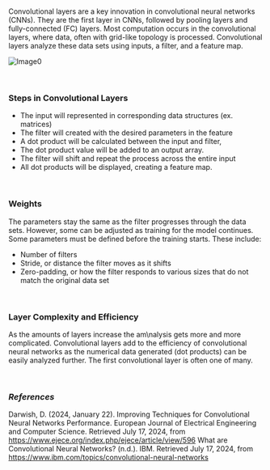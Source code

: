 <br>

Convolutional layers are a key innovation in convolutional neural networks (CNNs). They are the first layer in CNNs, followed by pooling layers and fully-connected (FC) layers. Most computation occurs in the convolutional layers, where data, often with grid-like topology is processed. Convolutional layers analyze these data sets using inputs, a filter, and a feature map.

![Image0](/static/articleimages/activation_functions/image0)

<br>

### Steps in Convolutional Layers
* The input will represented in corresponding data structures (ex. matrices) 
* The filter will created with the desired parameters in the feature
* A dot product will be calculated between the input and filter,
* The dot product value will be added to an output array. 
* The filter will shift and repeat the process across the entire input
* All dot products will be displayed, creating a feature map. 

<br>

### Weights

The parameters stay the same as the filter progresses through the data sets. However, some can be adjusted as training for the model continues. Some parameters must be defined before the training starts. These include: 
* Number of filters 
* Stride, or distance the filter moves as it shifts
* Zero-padding, or how the filter responds to various sizes that do not match the original data set

<br>

### Layer Complexity and Efficiency
As the amounts of layers increase the am\nalysis gets more and more complicated. Convolutional layers add to the efficiency of convolutional neural networks as the numerical data generated (dot products) can be easily analyzed further. The first convolutional layer is often one of many. 

<br>

### *References*
Darwish, D. (2024, January 22). Improving Techniques for Convolutional Neural Networks Performance. European Journal of Electrical Engineering and Computer Science. Retrieved July 17, 2024, from https://www.ejece.org/index.php/ejece/article/view/596
What are Convolutional Neural Networks? (n.d.). IBM. Retrieved July 17, 2024, from https://www.ibm.com/topics/convolutional-neural-networks





